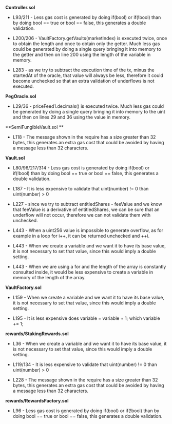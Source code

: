 **Controller.sol**
- L93/211 - Less gas cost is generated by doing if(bool) or if(!bool) than by doing bool == true or bool == false, this generates a double validation.

- L200/206 - VaultFactory.getVaults(marketIndex) is executed twice, once to obtain the length and once to obtain only the getter. Much less gas could be generated by doing a single query bringing it into memory to the getter and then on line 200 using the length of the variable in memory.

- L283 - as we try to subtract the execution time of the tx, minus the startedAt of the oracle, that value will always be less, therefore it could become unchecked so that an extra validation of underflows is not executed.

**PegOracle.sol**
- L29/36 - priceFeed1.decimals() is executed twice. Much less gas could be generated by doing a single query bringing it into memory to the uint and then on lines 29 and 36 using the value in memory.

**SemiFungibleVault.sol **
- L118 - The message shown in the require has a size greater than 32 bytes, this generates an extra gas cost that could be avoided by having a message less than 32 characters.

**Vault.sol**
- L80/96/217/314 - Less gas cost is generated by doing if(bool) or if(!bool) than by doing bool == true or bool == false, this generates a double validation.

- L187 - It is less expensive to validate that uint(number) != 0 than uint(number) > 0

- L227 - since we try to subtract entitledShares - feeValue and we know that feeValue is a derivative of entitledShares, we can be sure that an underflow will not occur, therefore we can not validate them with unchecked.

- L443 - When a uint256 value is impossible to generate overflow, as for example in a loop for i++, it can be returned unchecked and ++i.

- L443 - When we create a variable and we want it to have its base value, it is not necessary to set that value, since this would imply a double setting.

- L443 - When we are using a for and the length of the array is constantly consulted inside, it would be less expensive to create a variable in memory of the length of the array.

**VaultFactory.sol**
- L159 - When we create a variable and we want it to have its base value, it is not necessary to set that value, since this would imply a double setting.

- L195 - It is less expensive does variable = variable + 1; which variable += 1;

**rewards/StakingRewards.sol**
- L36 - When we create a variable and we want it to have its base value, it is not necessary to set that value, since this would imply a double setting.

- L119/134 - It is less expensive to validate that uint(number) != 0 than uint(number) > 0

- L228 - The message shown in the require has a size greater than 32 bytes, this generates an extra gas cost that could be avoided by having a message less than 32 characters.

**rewards/RewardsFactory.sol**
- L96 - Less gas cost is generated by doing if(bool) or if(!bool) than by doing bool == true or bool == false, this generates a double validation.
